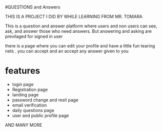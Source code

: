 #QUESTIONS and Answers


THIS IS A PROJECT I DID BY WHILE LEARNING FROM MR. TOMARA 

This is a question and answer platform where users and non users can 
see, ask, and answer those who need answers. But answering and asking are previlaged for signed in user

there is a page where you can edit your profile and have a little fun tearing nets
.
you can accept and an accept any answer given to you

# features
* login page
* Registration page
* landing page
* password change and resit page
* email verification
* daily questions page
 * user and public profile page 
 
  AND MANY MORE  

